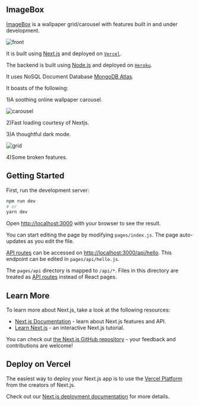 ## ImageBox

[ImageBox](https://image-box.vercel.app) is a wallpaper grid/carousel with features built in and under development.

![front](https://user-images.githubusercontent.com/45365873/148162065-789cfc37-aa6b-4453-93f6-d7fdabe75333.PNG)

It is built using [Next.js](https://nextjs.org/) and deployed on [`Vercel`](https://vercel.com).

The backend is built using [Node.js](https://nodejs.org/) and deployed on [`Heroku`](https://heroku.com/).

It uses NoSQL Document Database [MongoDB Atlas](https://www.mongodb.com/).


It boasts of the following:

1)A soothing online wallpaper carousel.

![carousel](https://user-images.githubusercontent.com/45365873/148162203-66cc2445-8077-4a1f-8f36-5b35d46bccca.PNG)


2)Fast loading courtesy of Nextjs.

3)A thoughtful dark mode.

![grid](https://user-images.githubusercontent.com/45365873/148162418-2769704b-7233-4d01-ad32-354669c49c8a.PNG)


4)Some broken features.




## Getting Started

First, run the development server:

```bash
npm run dev
# or
yarn dev
```

Open [http://localhost:3000](http://localhost:3000) with your browser to see the result.

You can start editing the page by modifying `pages/index.js`. The page auto-updates as you edit the file.

[API routes](https://nextjs.org/docs/api-routes/introduction) can be accessed on [http://localhost:3000/api/hello](http://localhost:3000/api/hello). This endpoint can be edited in `pages/api/hello.js`.

The `pages/api` directory is mapped to `/api/*`. Files in this directory are treated as [API routes](https://nextjs.org/docs/api-routes/introduction) instead of React pages.

## Learn More

To learn more about Next.js, take a look at the following resources:

- [Next.js Documentation](https://nextjs.org/docs) - learn about Next.js features and API.
- [Learn Next.js](https://nextjs.org/learn) - an interactive Next.js tutorial.

You can check out [the Next.js GitHub repository](https://github.com/vercel/next.js/) - your feedback and contributions are welcome!

## Deploy on Vercel

The easiest way to deploy your Next.js app is to use the [Vercel Platform](https://vercel.com/new?utm_medium=default-template&filter=next.js&utm_source=create-next-app&utm_campaign=create-next-app-readme) from the creators of Next.js.

Check out our [Next.js deployment documentation](https://nextjs.org/docs/deployment) for more details.
